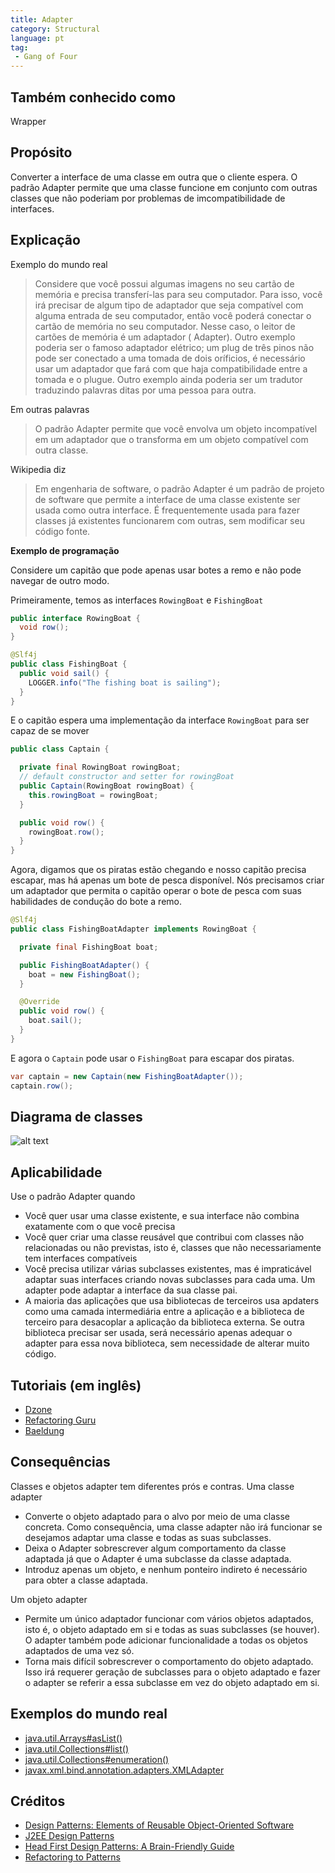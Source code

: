 ```yaml
---
title: Adapter
category: Structural
language: pt
tag:
 - Gang of Four
---
```


## Também conhecido como

Wrapper

## Propósito

Converter a interface de uma classe em outra que o cliente espera.
O padrão Adapter permite que uma classe funcione em conjunto com outras classes que não poderiam por problemas de
imcompatibilidade de interfaces.

## Explicação

Exemplo do mundo real

> Considere que você possui algumas imagens no seu cartão de memória e precisa transferí-las para seu computador. Para
> isso, você irá precisar de algum tipo de adaptador que seja compatível com alguma entrada de seu computador, então você
> poderá conectar o cartão de memória no seu computador. Nesse caso, o leitor de cartões de memória é um adaptador (
> Adapter).
> Outro exemplo poderia ser o famoso adaptador elétrico; um plug de três pinos não pode ser conectado a uma tomada de
> dois oríficios, é necessário usar um adaptador que fará com que haja compatibilidade entre a tomada e o plugue.
> Outro exemplo ainda poderia ser um tradutor traduzindo palavras ditas por uma pessoa para outra.

Em outras palavras

> O padrão Adapter permite que você envolva um objeto incompatível em um adaptador que o transforma em um objeto
> compatível com outra classe.

Wikipedia diz

> Em engenharia de software, o padrão Adapter é um padrão de projeto de software que permite a interface de uma classe
> existente ser usada como outra interface. É frequentemente usada para fazer classes já existentes funcionarem com
> outras, sem modificar seu código fonte.

**Exemplo de programação**

Considere um capitão que pode apenas usar botes a remo e não pode navegar de outro modo.

Primeiramente, temos as interfaces `RowingBoat` e `FishingBoat`

```java
public interface RowingBoat {
  void row();
}

@Slf4j
public class FishingBoat {
  public void sail() {
    LOGGER.info("The fishing boat is sailing");
  }
}
```

E o capitão espera uma implementação da interface `RowingBoat` para ser capaz de se mover

```java
public class Captain {

  private final RowingBoat rowingBoat;
  // default constructor and setter for rowingBoat
  public Captain(RowingBoat rowingBoat) {
    this.rowingBoat = rowingBoat;
  }

  public void row() {
    rowingBoat.row();
  }
}
```

Agora, digamos que os piratas estão chegando e nosso capitão precisa escapar, mas há apenas um bote de pesca disponível.
Nós precisamos criar um adaptador que permita o capitão operar o bote de pesca com suas habilidades de condução do bote
a remo.

```java
@Slf4j
public class FishingBoatAdapter implements RowingBoat {

  private final FishingBoat boat;

  public FishingBoatAdapter() {
    boat = new FishingBoat();
  }

  @Override
  public void row() {
    boat.sail();
  }
}
```

E agora o `Captain` pode usar o `FishingBoat` para escapar dos piratas.

```java
var captain = new Captain(new FishingBoatAdapter());
captain.row();
```

## Diagrama de classes

![alt text](./etc/adapter.urm.png "Diagrama de classes do Adapter")

## Aplicabilidade

Use o padrão Adapter quando

* Você quer usar uma classe existente, e sua interface não combina exatamente com o que você precisa
* Você quer criar uma classe reusável que contribui com classes não relacionadas ou não previstas, isto é, classes que
  não necessariamente tem interfaces compatíveis
* Você precisa utilizar várias subclasses existentes, mas é impraticável adaptar suas interfaces criando novas
  subclasses para cada uma. Um adapter pode adaptar a interface da sua classe pai.
* A maioria das aplicações que usa bibliotecas de terceiros usa apdaters como uma camada intermediária entre a aplicação
  e a biblioteca de terceiro para desacoplar a aplicação da biblioteca externa. Se outra biblioteca precisar ser usada,
  será necessário apenas adequar o adapter para essa nova biblioteca, sem necessidade de alterar muito código.

## Tutoriais (em inglês)

* [Dzone](https://dzone.com/articles/adapter-design-pattern-in-java)
* [Refactoring Guru](https://refactoring.guru/design-patterns/adapter/java/example)
* [Baeldung](https://www.baeldung.com/java-adapter-pattern)

## Consequências

Classes e objetos adapter tem diferentes prós e contras. Uma classe adapter

* Converte o objeto adaptado para o alvo por meio de uma classe concreta. Como consequência, uma classe adapter não irá
  funcionar se desejamos adaptar uma classe e todas as suas subclasses.
* Deixa o Adapter sobrescrever algum comportamento da classe adaptada já que o Adapter é uma subclasse da classe
  adaptada.
* Introduz apenas um objeto, e nenhum ponteiro indireto é necessário para obter a classe adaptada.

Um objeto adapter

* Permite um único adaptador funcionar com vários objetos adaptados, isto é, o objeto adaptado em si e todas as suas
  subclasses (se houver). O adapter também pode adicionar funcionalidade a todas os objetos adaptados de uma vez só.
* Torna mais difícil sobrescrever o comportamento do objeto adaptado. Isso irá requerer geração de subclasses para o
  objeto adaptado e fazer o adapter se referir a essa subclasse em vez do objeto adaptado em si.

## Exemplos do mundo real

* [java.util.Arrays#asList()](http://docs.oracle.com/javase/8/docs/api/java/util/Arrays.html#asList%28T...%29)
* [java.util.Collections#list()](https://docs.oracle.com/javase/8/docs/api/java/util/Collections.html#list-java.util.Enumeration-)
* [java.util.Collections#enumeration()](https://docs.oracle.com/javase/8/docs/api/java/util/Collections.html#enumeration-java.util.Collection-)
* [javax.xml.bind.annotation.adapters.XMLAdapter](http://docs.oracle.com/javase/8/docs/api/javax/xml/bind/annotation/adapters/XmlAdapter.html#marshal-BoundType-)

## Créditos

* [Design Patterns: Elements of Reusable Object-Oriented Software](https://www.amazon.com/gp/product/0201633612/ref=as_li_tl?ie=UTF8&camp=1789&creative=9325&creativeASIN=0201633612&linkCode=as2&tag=javadesignpat-20&linkId=675d49790ce11db99d90bde47f1aeb59)
* [J2EE Design Patterns](https://www.amazon.com/gp/product/0596004273/ref=as_li_tl?ie=UTF8&camp=1789&creative=9325&creativeASIN=0596004273&linkCode=as2&tag=javadesignpat-20&linkId=48d37c67fb3d845b802fa9b619ad8f31)
* [Head First Design Patterns: A Brain-Friendly Guide](https://www.amazon.com/gp/product/0596007124/ref=as_li_tl?ie=UTF8&camp=1789&creative=9325&creativeASIN=0596007124&linkCode=as2&tag=javadesignpat-20&linkId=6b8b6eea86021af6c8e3cd3fc382cb5b)
* [Refactoring to Patterns](https://www.amazon.com/gp/product/0321213351/ref=as_li_tl?ie=UTF8&camp=1789&creative=9325&creativeASIN=0321213351&linkCode=as2&tag=javadesignpat-20&linkId=2a76fcb387234bc71b1c61150b3cc3a7)
